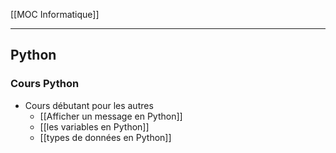 [[MOC Informatique]]

---

## Python

### Cours Python
- Cours débutant pour les autres
	- [[Afficher un message en Python]]
	- [[les variables en Python]]
	- [[types de données en Python]]

